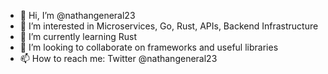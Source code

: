 - 👋 Hi, I’m @nathangeneral23
- 👀 I’m interested in Microservices, Go, Rust, APIs, Backend Infrastructure
- 🌱 I’m currently learning Rust
- 💞️ I’m looking to collaborate on frameworks and useful libraries
- 📫 How to reach me: Twitter @nathangeneral23

<!---
nathangeneral23/nathangeneral23 is a ✨ special ✨ repository because its `README.md` (this file) appears on your GitHub profile.
You can click the Preview link to take a look at your changes.
--->
